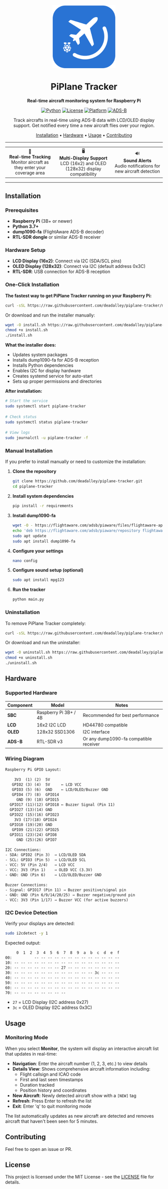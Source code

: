 <div align="center">
  <img src="public/logo.svg" alt="PiPlane Tracker" width="200"/>
  
  # PiPlane Tracker
  
  **Real-time aircraft monitoring system for Raspberry Pi**
  
  [![Python](https://img.shields.io/badge/Python-3.7+-blue.svg)](https://www.python.org/downloads/)
  [![License](https://img.shields.io/badge/License-MIT-green.svg)](LICENSE)
  [![Platform](https://img.shields.io/badge/Platform-Raspberry%20Pi-red.svg)](https://www.raspberrypi.org/)
  [![ADS-B](https://img.shields.io/badge/ADS--B-dump1090--fa-orange.svg)](https://github.com/flightaware/dump1090)
  
  Track aircrafts in real-time using ADS-B data with LCD/OLED display support. Get notified every time a new aircraft flies over your region.
  
  [Installation](#installation) • [Hardware](#hardware) • [Usage](#usage) • [Contributing](#contributing)
</div>

---

<div align="center">
  <table>
    <tr>
      <td align="center">
        📡
        <br><strong>Real-time Tracking</strong>
        <br>Monitor aircraft as they enter your coverage area
      </td>
      <td align="center">
        🖥️
        <br><strong>Multi-Display Support</strong>
        <br>LCD (16x2) and OLED (128x32) display compatibility
      </td>
      <td align="center">
        🔊
        <br><strong>Sound Alerts</strong>
        <br>Audio notifications for new aircraft detection
      </td>
    </tr>
  </table>
</div>

---

## Installation

### Prerequisites

- **Raspberry Pi** (3B+ or newer)
- **Python 3.7+**
- **dump1090-fa** (FlightAware ADS-B decoder)
- **RTL-SDR dongle** or similar ADS-B receiver

### Hardware Setup

- **LCD Display (16x2)**: Connect via I2C (SDA/SCL pins)
- **OLED Display (128x32)**: Connect via I2C (default address 0x3C)
- **RTL-SDR**: USB connection for ADS-B reception

### One-Click Installation

**The fastest way to get PiPlane Tracker running on your Raspberry Pi:**

```bash
curl -sSL https://raw.githubusercontent.com/deadalley/piplane-tracker/main/scripts/install.sh | bash
```

Or download and run the installer manually:

```bash
wget -O install.sh https://raw.githubusercontent.com/deadalley/piplane-tracker/main/scripts/install.sh
chmod +x install.sh
./install.sh
```

**What the installer does:**
- Updates system packages
- Installs dump1090-fa for ADS-B reception
- Installs Python dependencies
- Enables I2C for display hardware
- Creates systemd service for auto-start
- Sets up proper permissions and directories

**After installation:**
```bash
# Start the service
sudo systemctl start piplane-tracker

# Check status
sudo systemctl status piplane-tracker

# View logs
sudo journalctl -u piplane-tracker -f
```

### Manual Installation

If you prefer to install manually or need to customize the installation:

1. **Clone the repository**
   ```bash
   git clone https://github.com/deadalley/piplane-tracker.git
   cd piplane-tracker
   ```

2. **Install system dependencies**
   ```bash
   pip install -r requirements
   ```

3. **Install dump1090-fa**
   ```bash
   wget -O - https://flightaware.com/adsb/piaware/files/flightaware-apt-repository.pub | sudo apt-key add -
   echo 'deb https://flightaware.com/adsb/piaware/repository flightaware-bullseye main' | sudo tee /etc/apt/sources.list.d/flightaware.list
   sudo apt update
   sudo apt install dump1090-fa
   ```

4. **Configure your settings**
   ```bash
   nano config
   ```
5. **Configure sound setup (optional)**
    ```bash
    sudo apt install mpg123
    ```

6. **Run the tracker**
   ```bash
   python main.py
   ```

### Uninstallation

To remove PiPlane Tracker completely:

```bash
curl -sSL https://raw.githubusercontent.com/deadalley/piplane-tracker/main/scripts/uninstall.sh | bash
```

Or download and run the uninstaller:

```bash
wget -O uninstall.sh https://raw.githubusercontent.com/deadalley/piplane-tracker/main/scripts/uninstall.sh
chmod +x uninstall.sh
./uninstall.sh
```

## Hardware

### Supported Hardware

| Component | Model                 | Notes                                  |
| --------- | --------------------- | -------------------------------------- |
| **SBC**   | Raspberry Pi 3B+ / 4B | Recommended for best performance       |
| **LCD**   | 16x2 I2C LCD          | HD44780 compatible                     |
| **OLED**  | 128x32 SSD1306        | I2C interface                          |
| **ADS-B** | RTL-SDR v3            | Or any dump1090-fa compatible receiver |

### Wiring Diagram

```
Raspberry Pi GPIO Layout:
                     
    3V3  (1) (2)  5V     
   GPIO2 (3) (4)  5V     ← LCD VCC
   GPIO3 (5) (6)  GND    ← LCD/OLED/Buzzer GND  
   GPIO4 (7) (8)  GPIO14
     GND (9) (10) GPIO15
  GPIO17 (11)(12) GPIO18 ← Buzzer Signal (Pin 11)
  GPIO27 (13)(14) GND
  GPIO22 (15)(16) GPIO23
    3V3 (17)(18) GPIO24
  GPIO10 (19)(20) GND
   GPIO9 (21)(22) GPIO25
  GPIO11 (23)(24) GPIO8
     GND (25)(26) GPIO7

I2C Connections:
- SDA: GPIO2 (Pin 3)  → LCD/OLED SDA
- SCL: GPIO3 (Pin 5)  → LCD/OLED SCL
- VCC: 5V (Pin 2/4)   → LCD VCC
- VCC: 3V3 (Pin 1)    → OLED VCC (3.3V)
- GND: GND (Pin 6)    → LCD/OLED/Buzzer GND

Buzzer Connections:
- Signal: GPIO17 (Pin 11) → Buzzer positive/signal pin
- GND: GND (Pin 6/9/14/20/25) → Buzzer negative/ground pin
- VCC: 3V3 (Pin 1/17) → Buzzer VCC (for active buzzers)
```

### I2C Device Detection

Verify your displays are detected:

```bash
sudo i2cdetect -y 1
```

Expected output:
```
     0  1  2  3  4  5  6  7  8  9  a  b  c  d  e  f
00:          -- -- -- -- -- -- -- -- -- -- -- -- -- 
10: -- -- -- -- -- -- -- -- -- -- -- -- -- -- -- -- 
20: -- -- -- -- -- -- -- 27 -- -- -- -- -- -- -- -- 
30: -- -- -- -- -- -- -- -- -- -- -- -- 3c -- -- -- 
40: -- -- -- -- -- -- -- -- -- -- -- -- -- -- -- -- 
50: -- -- -- -- -- -- -- -- -- -- -- -- -- -- -- -- 
60: -- -- -- -- -- -- -- -- -- -- -- -- -- -- -- -- 
70: -- -- -- -- -- -- -- --
```
- `27` = LCD Display (I2C address 0x27)
- `3c` = OLED Display (I2C address 0x3C)


## Usage

### Monitoring Mode

When you select **Monitor**, the system will display an interactive aircraft list that updates in real-time:

- **Navigation**: Enter the aircraft number (1, 2, 3, etc.) to view details
- **Details View**: Shows comprehensive aircraft information including:
  - Flight callsign and ICAO code
  - First and last seen timestamps
  - Duration tracked
  - Position history and coordinates
- **New Aircraft**: Newly detected aircraft show with a `[NEW]` tag
- **Refresh**: Press Enter to refresh the list
- **Exit**: Enter 'q' to quit monitoring mode

The list automatically updates as new aircraft are detected and removes aircraft that haven't been seen for 5 minutes.

## Contributing

Feel free to open an issue or PR.

## License

This project is licensed under the MIT License - see the [LICENSE](LICENSE) file for details.
